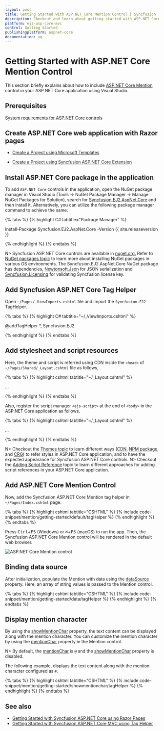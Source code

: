 ```yaml
---
layout: post
title: Getting Started with ASP.NET Core Mention Control | Syncfusion
description: Checkout and learn about getting started with ASP.NET Core Mention control of Syncfusion Essential JS 2 and more details.
platform: ej2-asp-core-mvc
control: Getting Started
publishingplatform: aspnet-core
documentation: ug
---
```


# Getting Started with ASP.NET Core Mention Control

This section briefly explains about how to include [ASP.NET Core Mention](https://www.syncfusion.com/aspnet-core-ui-controls/mention) control in your ASP.NET Core application using Visual Studio.

## Prerequisites

[System requirements for ASP.NET Core controls](https://ej2.syncfusion.com/aspnetcore/documentation/system-requirements/)

## Create ASP.NET Core web application with Razor pages

* [Create a Project using Microsoft Templates](https://docs.microsoft.com/en-us/aspnet/core/tutorials/razor-pages/razor-pages-start?view=aspnetcore-6.0&tabs=visual-studio#create-a-razor-pages-web-app)

* [Create a Project using Syncfusion ASP.NET Core Extension](https://ej2.syncfusion.com/aspnetcore/documentation/getting-started/project-template/)

## Install ASP.NET Core package in the application

To add `ASP.NET Core` controls in the application, open the NuGet package manager in Visual Studio (Tools → NuGet Package Manager → Manage NuGet Packages for Solution), search for [Syncfusion.EJ2.AspNet.Core](https://www.nuget.org/packages/Syncfusion.EJ2.AspNet.Core/) and then install it.  Alternatively, you can utilize the following package manager command to achieve the same.

{% tabs %}
{% highlight C# tabtitle="Package Manager" %}

Install-Package Syncfusion.EJ2.AspNet.Core -Version {{ site.releaseversion }}

{% endhighlight %}
{% endtabs %}

N> Syncfusion ASP.NET Core controls are available in [nuget.org.](https://www.nuget.org/packages?q=syncfusion.EJ2) Refer to [NuGet packages topic](https://ej2.syncfusion.com/aspnetcore/documentation/nuget-packages/) to learn more about installing NuGet packages in various OS environments. The Syncfusion.EJ2.AspNet.Core NuGet package has dependencies, [Newtonsoft.Json](https://www.nuget.org/packages/Newtonsoft.Json/) for JSON serialization and [Syncfusion.Licensing](https://www.nuget.org/packages/Syncfusion.Licensing/) for validating Syncfusion license key.

## Add Syncfusion ASP.NET Core Tag Helper
Open `~/Pages/_ViewImports.cshtml` file and import the `Syncfusion.EJ2` TagHelper.

{% tabs %}
{% highlight C# tabtitle="~/_ViewImports.cshtml" %}

@addTagHelper *, Syncfusion.EJ2

{% endhighlight %}
{% endtabs %}

## Add stylesheet and script resources

Here, the theme and script is referred using CDN inside the `<head>` of `~/Pages/Shared/_Layout.cshtml` file as follows,

{% tabs %}
{% highlight cshtml tabtitle="~/_Layout.cshtml" %}

<head>
    ...
    <!-- Syncfusion ASP.NET Core controls styles -->
    <link rel="stylesheet" href="https://cdn.syncfusion.com/ej2/{{ site.ej2version }}/fluent.css" />
    <script src="https://cdn.syncfusion.com/ej2/{{ site.ej2version }}/dist/ej2.min.js"></script>
</head>

{% endhighlight %}
{% endtabs %}

Also, register the script manager `<ejs-script>` at the end of `<body>` in the ASP.NET Core application as follows.

{% tabs %}
{% highlight cshtml tabtitle="~/_Layout.cshtml" %}

<body>
    ...
    <!-- Syncfusion ASP.NET Core Script Manager -->
    <ejs-scripts></ejs-scripts>
</body>

{% endhighlight %}
{% endtabs %}

N> Checkout the [Themes topic](https://ej2.syncfusion.com/aspnetcore/documentation/appearance/theme/) to learn different ways ([CDN](https://ej2.syncfusion.com/aspnetcore/documentation/common/adding-script-references#cdn-reference), [NPM package](https://ej2.syncfusion.com/aspnetcore/documentation/common/adding-script-references#node-package-manager-npm), and [CRG](https://ej2.syncfusion.com/aspnetcore/documentation/common/custom-resource-generator/)) to refer styles in ASP.NET Core application, and to have the expected appearance for Syncfusion ASP.NET Core controls.
N> Checkout the [Adding Script Reference](https://ej2.syncfusion.com/aspnetcore/documentation/common/adding-script-references) topic to learn different approaches for adding script references in your ASP.NET Core application.

## Add ASP.NET Core Mention Control

Now, add the Syncfusion ASP.NET Core Mention tag helper in `~/Pages/Index.cshtml` page.

{% tabs %}
{% highlight cshtml tabtitle="CSHTML" %}
{% include code-snippet/mention/getting-started/default/tagHelper %}
{% endhighlight %}
{% endtabs %}

Press <kbd>Ctrl</kbd>+<kbd>F5</kbd> (Windows) or <kbd>⌘</kbd>+<kbd>F5</kbd> (macOS) to run the app. Then, the Syncfusion ASP.NET Core Mention control will be rendered in the default web browser.

![ASP.NET Core Mention control](./images/mention-control.png)

## Binding data source

After initialization, populate the Mention with data using the [dataSource](https://help.syncfusion.com/cr/aspnetcore-js2/Syncfusion.EJ2.DropDowns.Mention.html#Syncfusion_EJ2_DropDowns_Mention_DataSource) property. Here, an array of string values is passed to the Mention control.

{% tabs %}
{% highlight cshtml tabtitle="CSHTML" %}
{% include code-snippet/mention/getting-started/data/tagHelper %}
{% endhighlight %}
{% endtabs %}

## Display mention character

By using the [showMentionChar](https://help.syncfusion.com/cr/aspnetcore-js2/Syncfusion.EJ2.DropDowns.Mention.html#Syncfusion_EJ2_DropDowns_Mention_ShowMentionChar) property, the text content can be displayed along with the mention character. You can customize the mention character by using the [mentionChar](https://help.syncfusion.com/cr/aspnetcore-js2/Syncfusion.EJ2.DropDowns.Mention.html#Syncfusion_EJ2_DropDowns_Mention_MentionChar) property in the Mention control.

N> By default, the [mentionChar](https://help.syncfusion.com/cr/aspnetcore-js2/Syncfusion.EJ2.DropDowns.Mention.html#Syncfusion_EJ2_DropDowns_Mention_MentionChar) is `@` and the [showMentionChar](https://help.syncfusion.com/cr/aspnetcore-js2/Syncfusion.EJ2.DropDowns.Mention.html#Syncfusion_EJ2_DropDowns_Mention_ShowMentionChar) property is disabled.

The following example, displays the text content along with the mention character configured as `#`.

{% tabs %}
{% highlight cshtml tabtitle="CSHTML" %}
{% include code-snippet/mention/getting-started/showmentionchar/tagHelper %}
{% endhighlight %}
{% endtabs %}

## See also

* [Getting Started with Syncfusion ASP.NET Core using Razor Pages](https://ej2.syncfusion.com/aspnetcore/documentation/getting-started/razor-pages/)
* [Getting Started with Syncfusion ASP.NET Core MVC using Tag Helper](https://ej2.syncfusion.com/aspnetcore/documentation/getting-started/aspnet-core-mvc-taghelper)
